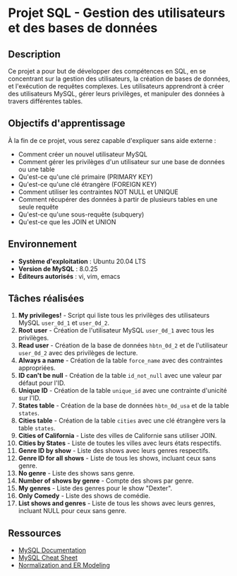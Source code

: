 # Projet SQL - Gestion des utilisateurs et des bases de données

## Description

Ce projet a pour but de développer des compétences en SQL, en se concentrant sur la gestion des utilisateurs, la création de bases de données, et l'exécution de requêtes complexes. Les utilisateurs apprendront à créer des utilisateurs MySQL, gérer leurs privilèges, et manipuler des données à travers différentes tables.

## Objectifs d'apprentissage

À la fin de ce projet, vous serez capable d'expliquer sans aide externe :

- Comment créer un nouvel utilisateur MySQL
- Comment gérer les privilèges d'un utilisateur sur une base de données ou une table
- Qu'est-ce qu'une clé primaire (PRIMARY KEY)
- Qu'est-ce qu'une clé étrangère (FOREIGN KEY)
- Comment utiliser les contraintes NOT NULL et UNIQUE
- Comment récupérer des données à partir de plusieurs tables en une seule requête
- Qu'est-ce qu'une sous-requête (subquery)
- Qu'est-ce que les JOIN et UNION

## Environnement

- **Système d'exploitation** : Ubuntu 20.04 LTS
- **Version de MySQL** : 8.0.25
- **Éditeurs autorisés** : vi, vim, emacs

## Tâches réalisées

1. **My privileges!** - Script qui liste tous les privilèges des utilisateurs MySQL `user_0d_1` et `user_0d_2`.
2. **Root user** - Création de l'utilisateur MySQL `user_0d_1` avec tous les privilèges.
3. **Read user** - Création de la base de données `hbtn_0d_2` et de l'utilisateur `user_0d_2` avec des privilèges de lecture.
4. **Always a name** - Création de la table `force_name` avec des contraintes appropriées.
5. **ID can't be null** - Création de la table `id_not_null` avec une valeur par défaut pour l'ID.
6. **Unique ID** - Création de la table `unique_id` avec une contrainte d'unicité sur l'ID.
7. **States table** - Création de la base de données `hbtn_0d_usa` et de la table `states`.
8. **Cities table** - Création de la table `cities` avec une clé étrangère vers la table `states`.
9. **Cities of California** - Liste des villes de Californie sans utiliser JOIN.
10. **Cities by States** - Liste de toutes les villes avec leurs états respectifs.
11. **Genre ID by show** - Liste des shows avec leurs genres respectifs.
12. **Genre ID for all shows** - Liste de tous les shows, incluant ceux sans genre.
13. **No genre** - Liste des shows sans genre.
14. **Number of shows by genre** - Compte des shows par genre.
15. **My genres** - Liste des genres pour le show "Dexter".
16. **Only Comedy** - Liste des shows de comédie.
17. **List shows and genres** - Liste de tous les shows avec leurs genres, incluant NULL pour ceux sans genre.

## Ressources

- [MySQL Documentation](https://dev.mysql.com/doc/)
- [MySQL Cheat Sheet](https://www.mysqltutorial.org/mysql-cheat-sheet/)
- [Normalization and ER Modeling](https://www.guru99.com/database-normalization.html)

